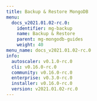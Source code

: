 ```yaml
---
title: Backup & Restore MongoDB
menu:
  docs_v2021.01.02-rc.0:
    identifier: mg-backup
    name: Backup & Restore
    parent: mg-mongodb-guides
    weight: 40
menu_name: docs_v2021.01.02-rc.0
info:
  autoscaler: v0.1.0-rc.0
  cli: v0.16.0-rc.0
  community: v0.16.0-rc.0
  enterprise: v0.3.0-rc.0
  installer: v0.16.0-rc.0
  version: v2021.01.02-rc.0
---
```


